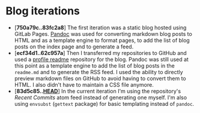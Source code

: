 # Blog iterations

* [**750a79c..83fc2a8**] The first iteration was a static blog hosted using GitLab Pages. [Pandoc](https://pandoc.org/) was used for converting markdown blog posts to HTML and as a template engine to format pages, to add the list of blog posts on the index page and to generate a feed.
* [**ecf34d1..62c957a**] Then I transferred my repositories to GitHub and used a [profile readme](https://docs.github.com/en/account-and-profile/setting-up-and-managing-your-github-profile/customizing-your-profile/managing-your-profile-readme) repository for the blog. Pandoc was still used at this point as a template engine to add the list of blog posts in the `readme.md` and to generate the RSS feed. I used the ability to directly preview markdown files on GitHub to avoid having to convert them to HTML. I also didn't have to maintain a CSS file anymore.
* [**83d5c85..[HEAD](https://github.com/obsiwitch/obsiwitch)**] In the current iteration I'm using the repository's *Recent Commits* atom feed instead of generating one myself. I'm also using `envsubst` (`gettext` package) for basic templating instead of `pandoc`.
